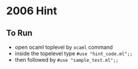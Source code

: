 # 2006 Hint

## To Run

- open ocaml toplevel by ```ocaml``` command
- inside the topelevel type ```#use "hint_code.ml";;```
- then followed by ```#use "sample_test.ml";;```